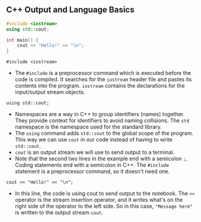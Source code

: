 ## C++ Output and Language Basics

```c++
#include <iostream>
using std::cout;

int main() {
	cout << "Hello!" << "\n";
}
```

`#include <iostream>`

- The `#include` is a preprocessor command which is executed before the code is compiled. It searches for the `iostream` header file and pastes its contents into the program. `iostream` contains the declarations for the input/output stream objects.


`using std::cout;`

- Namespaces are a way in C++ to group identifiers (names) together. They provide context for identifiers to avoid naming collisions. The `std` namespace is the namespace used for the standard library.
- The `using` command adds `std::cout` to the global scope of the program. This way we can use `cout` in our code instead of having to write `std::cout`.
- `cout` is an output stream we will use to send output to a terminal.
- Note that the second two lines in the example end with a semicolon `;`. Coding statements end with a semicolon in C++. The `#include` statement is a preprocessor command, so it doesn't need one.

`cout << "Hello!" << "\n";`

- In this line, the code is using cout to send output to the notebook. The `<<` operator is the stream insertion operator, and it writes what's on the right side of the operator to the left side. So in this case, `"Message here"` is written to the output stream `cout`.